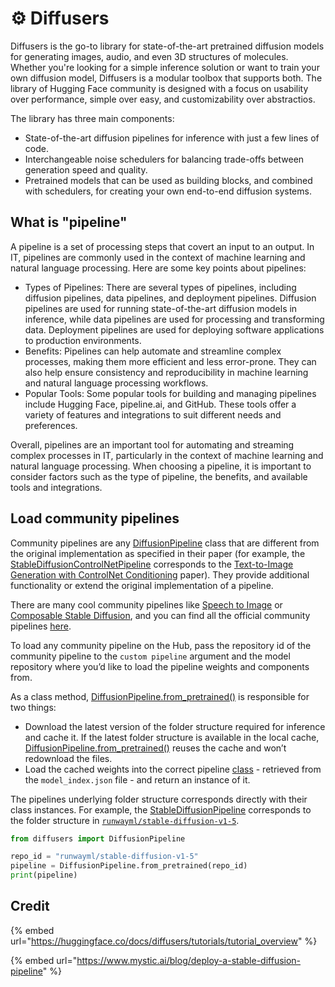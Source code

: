 # ⚙ Diffusers

Diffusers is the go-to library for state-of-the-art pretrained diffusion models for generating images, audio, and even 3D structures of molecules. Whether you're looking for a simple inference solution or want to train your own diffusion model, Diffusers is a modular toolbox that supports both. The library of Hugging Face community is designed with a focus on usability over performance, simple over easy, and customizability over abstractios.

The library has three main components:

* State-of-the-art diffusion pipelines for inference with just a few lines of code.
* Interchangeable noise schedulers for balancing trade-offs between generation speed and quality.
* Pretrained models that can be used as building blocks, and combined with schedulers, for creating your own end-to-end diffusion systems.&#x20;

## What is "pipeline"

A pipeline is a set of processing steps that covert an input to an output. In IT, pipelines are commonly used in the context of machine learning and natural language processing. Here are some key points about pipelines:

* Types of Pipelines: There are several types of pipelines, including diffusion pipelines, data pipelines, and deployment pipelines. Diffusion pipelines are used for running state-of-the-art diffusion models in inference, while data pipelines are used for processing and transforming data. Deployment pipelines are used for deploying software applications to production environments.
* Benefits: Pipelines can help automate and streamline complex processes, making them more efficient and less error-prone. They can also help ensure consistency and reproducibility in machine learning and natural language processing workflows.
* Popular Tools: Some popular tools for building and managing pipelines include Hugging Face, pipeline.ai, and GitHub. These tools offer a variety of features and integrations to suit different needs and preferences.

Overall, pipelines are an important tool for automating and streaming complex processes in IT, particularly in the context of machine learning and natural language processing. When choosing a pipeline, it is important to consider factors such as the type of pipeline, the benefits, and available tools and integrations.

## Load community pipelines

Community pipelines are any [DiffusionPipeline](https://huggingface.co/docs/diffusers/v0.17.1/en/api/diffusion\_pipeline#diffusers.DiffusionPipeline) class that are different from the original implementation as specified in their paper (for example, the [StableDiffusionControlNetPipeline](https://huggingface.co/docs/diffusers/v0.17.1/en/api/pipelines/controlnet#diffusers.StableDiffusionControlNetPipeline) corresponds to the [Text-to-Image Generation with ControlNet Conditioning](https://arxiv.org/abs/2302.05543) paper). They provide additional functionality or extend the original implementation of a pipeline.

There are many cool community pipelines like [Speech to Image](https://github.com/huggingface/diffusers/tree/main/examples/community#speech-to-image) or [Composable Stable Diffusion](https://github.com/huggingface/diffusers/tree/main/examples/community#composable-stable-diffusion), and you can find all the official community pipelines [here](https://github.com/huggingface/diffusers/tree/main/examples/community).

To load any community pipeline on the Hub, pass the repository id of the community pipeline to the `custom pipeline` argument and the model repository where you’d like to load the pipeline weights and components from.

As a class method, [DiffusionPipeline.from\_pretrained()](https://huggingface.co/docs/diffusers/v0.17.1/en/api/diffusion\_pipeline#diffusers.DiffusionPipeline.from\_pretrained) is responsible for two things:

* Download the latest version of the folder structure required for inference and cache it. If the latest folder structure is available in the local cache, [DiffusionPipeline.from\_pretrained()](https://huggingface.co/docs/diffusers/v0.17.1/en/api/diffusion\_pipeline#diffusers.DiffusionPipeline.from\_pretrained) reuses the cache and won’t redownload the files.
* Load the cached weights into the correct pipeline [class](https://huggingface.co/docs/diffusers/using-diffusers/api/pipelines/overview#diffusers-summary) - retrieved from the `model_index.json` file - and return an instance of it.

The pipelines underlying folder structure corresponds directly with their class instances. For example, the [StableDiffusionPipeline](https://huggingface.co/docs/diffusers/v0.17.1/en/api/pipelines/stable\_diffusion/text2img#diffusers.StableDiffusionPipeline) corresponds to the folder structure in [`runwayml/stable-diffusion-v1-5`](https://huggingface.co/runwayml/stable-diffusion-v1-5).

```python
from diffusers import DiffusionPipeline

repo_id = "runwayml/stable-diffusion-v1-5"
pipeline = DiffusionPipeline.from_pretrained(repo_id)
print(pipeline)
```

## Credit

{% embed url="https://huggingface.co/docs/diffusers/tutorials/tutorial_overview" %}

{% embed url="https://www.mystic.ai/blog/deploy-a-stable-diffusion-pipeline" %}
